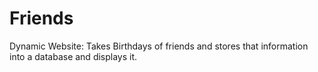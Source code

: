 # Friends
Dynamic Website:
Takes Birthdays of friends and stores that information into a database and displays it.
